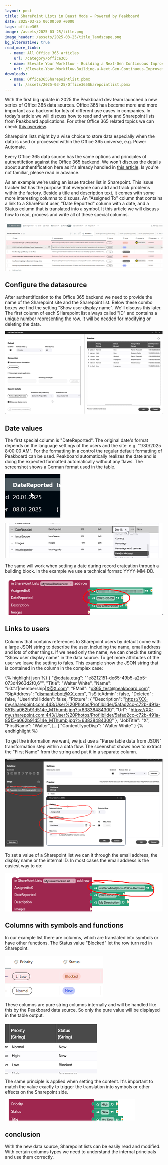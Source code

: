 ```yaml
---
layout: post
title: SharePoint Lists in Beast Mode – Powered by Peakboard
date: 2025-03-25 00:00:00 +0000
tags: office365
image: /assets/2025-03-25/title.png
image_header: /assets/2025-03-25/title_landscape.png
bg_alternative: true
read_more_links:
  - name: All Office 365 articles
    url: /category/office365
  - name: Elevate Your Workflow - Building a Next-Gen Continuous Improvement Board with Office 365 ToDo
    url: /Elevate-Your-Workflow-Building-a-Next-Gen-Continuous-Improvement-Board-with-Office-365-ToDo.html
downloads:
  - name: Office365Sharepointlist.pbmx
    url: /assets/2025-03-25/Office365Sharepointlist.pbmx
---
```

With the first big update in 2025 the Peakboard dev team launched a new series of Office 365 data sources. Office 365 has become more and more important as a backend for lots of different use cases in companies. In today's article we will discuss how to read and write and Sharepoint lists from Peakboard applications. For other Office 365 related topics we can check [this overview](/category/office365).

Sharepoint lists might by a wise choice to store data especially when the data is used or processed within the Office 365 universe, e.g. Power Automate.

Every Office 365 data source has the same options and principles of authentifction against the Office 365 backend. We won't discuss the details about aunthentification here as it's already handled in [this article](/Getting-started-with-the-new-Office-365-Data-Sources.html). Is you're not familiar, please read in advance.

As an example we're using an issue tracker list in Sharepoint. This issue tracker list has the purpose that everyone can add and track problems within the factory. Beside a title and description text, it comes with some more interesting columns to discuss. An "Assigned To" column that contains a link to a SharePoint user, "Date Reported" column with a date, and a Status column that is translated into a symbol. It this article we will discuss how to read, process and write all of these special columns.

![image](/assets/2025-03-25/010.png)

## Configure the datasource

After authentification to the Office 365 backend we need to provide the name of the Sharepoint site and the Sharepoint list. Below these combo boxes we find the setting "Show user display name". We'll discuss this later. The first column of each SHarepoint list always called "ID" and contains a unique number representing the row. It will be needed for modifying or deleting the data.  

![image](/assets/2025-03-25/020.png)

## Date values

The first special column is "DateReported". The original date's format depends on the language settings of the users and the site: e.g. "1/30/2025 8:00:00 AM". For the formatting in a control the regular default formatting of Peakboard can be used. Peakboard automatically realizes the date and is doing the expected formatted automatically without any flaws. The screenshot shows a German format used in the table.

![image](/assets/2025-03-25/030.png)

![image](/assets/2025-03-25/035.png)

The same will work when setting a date during record crateation through a building block. In the example we use a technical format: YYYY-MM-DD.

![image](/assets/2025-03-25/036.png)

## Links to users

Columns that contains references to Sharepoint users by default come with a large JSON string to describe the user, including the name, email address and lots of other things. 
If we need only the name, we can check the setting "Show user display name" in the data source. To get more attributes of the user we leave the setting to fales. This example show the JSON string that is contained in the column in the complex case:

{% highlight json %}
{
  "@odata.etag": "\"e8212151-de65-49b5-a2b5-073d4963d2f0,6\"",
  "Title": "Walter White",
  "Name": "i:0#.f|membership|X@X.com",
  "EMail": "o365_test@peakboard.com",
  "SipAddress": "dismantlebot@XX.com",
  "IsSiteAdmin": false,
  "Deleted": false,
  "UserInfoHidden": false,
  "Picture": {
    "Description": "https://XX-my.sharepoint.com:443/User%20Photos/Profilbilder/5afad2cc-c72b-491a-8515-a062b91d514e_MThumb.jpg?t=63838484300",
    "Url": "https://XX-my.sharepoint.com:443/User%20Photos/Profilbilder/5afad2cc-c72b-491a-8515-a062b91d514e_MThumb.jpg?t=63838484300"
  },
  "JobTitle": "X",
  "FirstName": "Walter",
[...]
  "ContentTypeDisp": "Walter White"
}
{% endhighlight %}

To get the information we want, we just use a "Parse table data from JSON" transformation step within a data flow. The sceenshot shows how to extract the "First Name" from the string and put it in a separate column.

![image](/assets/2025-03-25/040.png)

To set a value of a Sharepoint list we can it through the email address, the display name or the internal ID. In most cases the email address is the easiest way to do:

![image](/assets/2025-03-25/045.png)

## Columns with symbols and functions

In our example list there are columns, which are translated into symbols or have other functions. The Status value "Blocked" let the row turn red in Sharepoint.

![image](/assets/2025-03-25/050.png)

These columns are pure string columns internally and will be handled like this by the Peakboard data source. So only the pure value will be displayed in the table output.

![image](/assets/2025-03-25/051.png)

The same principle is applied when setting the content. It's important to match the value exactly to trigger the translation into symbols or other effects on the Sharepoint side.

![image](/assets/2025-03-25/055.png)

## conclusion

With the new data source, Sharepoint lists can be easily read and modified. With certain columns types we need to understand the internal principals and use them correctly.


